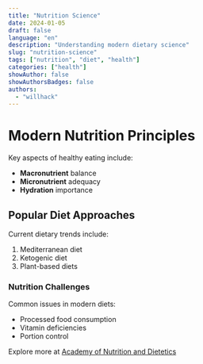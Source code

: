```yaml
---
title: "Nutrition Science"
date: 2024-01-05
draft: false
language: "en"
description: "Understanding modern dietary science"
slug: "nutrition-science"
tags: ["nutrition", "diet", "health"]
categories: ["health"]
showAuthor: false
showAuthorsBadges: false
authors:
  - "willhack"
---
```


# Modern Nutrition Principles

Key aspects of healthy eating include:

- **Macronutrient** balance
- **Micronutrient** adequacy
- **Hydration** importance

## Popular Diet Approaches

Current dietary trends include:
1. Mediterranean diet
2. Ketogenic diet
3. Plant-based diets

### Nutrition Challenges

Common issues in modern diets:
* Processed food consumption
* Vitamin deficiencies
* Portion control

Explore more at [Academy of Nutrition and Dietetics](https://www.eatright.org/)
